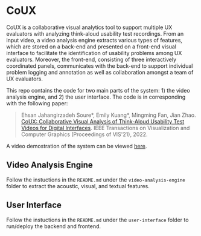 # CoUX

CoUX is a collaborative visual analytics tool to support multiple UX evaluators with analyzing think-aloud usability test recordings. From an input video, a video analysis engine extracts various types of features, which are stored on a back-end and presented on a front-end visual interface to facilitate the identification of usability problems among UX evaluators. Moreover, the front-end, consisting of three interactively coordinated panels, communicates with the back-end to support individual problem logging and annotation as well as collaboration amongst a team of UX evaluators.

This repo contains the code for two main parts of the system: 1) the video analysis engine, and 2) the user interface. The code is in corresponding with the following paper:
> Ehsan Jahangirzadeh Soure*, Emily Kuang*, Mingming Fan, Jian Zhao. [CoUX: Collaborative Visual Analysis of Think-Aloud Usability Test Videos for Digital Interfaces](https://ieeexplore.ieee.org/document/9552211). IEEE Transactions on Visualization and Computer Graphics (Proceedings of VIS'21), 2022. 

A video demostration of the system can be viewed [here](https://youtu.be/cqFq6zF-nG8).

## Video Analysis Engine

Follow the instuctions in the `README.md` under the `video-analysis-engine` folder to extract the acoustic, visual, and textual features.

## User Interface

Follow the instuctions in the `README.md` under the `user-interface` folder to run/deploy the backend and frontend.
